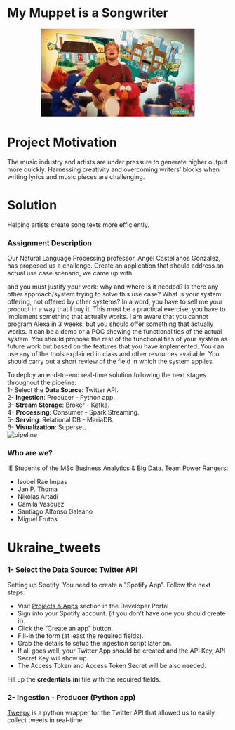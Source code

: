 # My Muppet is a Songwriter 
<p align="center">
<img width="350" height="200" src="imgs/ed.gif">
</p>

# Project Motivation
The music industry and artists are under pressure to generate higher output more quickly. Harnessing creativity and overcoming writers’ blocks when writing lyrics and music pieces are challenging.

# Solution
Helping artists create song texts more efficiently.

### Assignment Description
Our Natural Language Processing professor, Angel Castellanos Gonzalez, has proposed us a challenge. Create an application that should address an actual use case scenario, we came up with 

and you must justify your work: why and where is it
needed? Is there any other approach/system trying to solve this use case? What is your system
offering, not offered by other systems? In a word, you have to sell me your product in a way that I
buy it.
This must be a practical exercise; you have to implement something that actually works. I am aware
that you cannot program Alexa in 3 weeks, but you should offer something that actually works. It
can be a demo or a POC showing the functionalities of the actual system. You should propose the
rest of the functionalities of your system as future work but based on the features that you have
implemented.
You can use any of the tools explained in class and other resources available.
You should carry out a short review of the field in which the system applies.

 To deploy an end-to-end real-time solution following the next stages throughout the pipeline:<br>
  1- Select the **Data Source**: Twitter API.<br>
  2- **Ingestion**: Producer - Python app.<br>
  3- **Stream Storage**: Broker - Kafka.<br>
  4- **Processing**: Consumer - Spark Streaming.<br>
  5- **Serving**: Relational DB - MariaDB.<br>
  6- **Visualization**: Superset.<br>
![pipeline](Imgs/pipeline_snapshot.png)
### Who are we?
IE Students of the MSc Business Analytics & Big Data. Team Power Rangers:
  - Isobel Rae Impas
  - Jan P. Thoma
  - Nikolas Artadi
  - Camila Vasquez
  - Santiago Alfonso Galeano
  - Miguel Frutos

# Ukraine_tweets
### 1- Select the Data Source: Twitter API
Setting up Spotify. You need to create a "Spotify App". Follow the next steps:
- Visit [Projects & Apps](https://developer.spotify.com/dashboard/applications) section in the Developer Portal
- Sign into your Spotify account. (if you don't have one you should create it).
- Click the “Create an app” button.
- Fill-in the form (at least the required fields).
- Grab the details to setup the ingestion script later on.
- If all goes well, your Twitter App should be created and the API Key, API Secret Key will show up.
- The Access Token and Access Token Secret will be also needed.

Fill up the **credentials.ini** file with the required fields.

### 2- Ingestion - Producer (Python app)
[Tweepy](http://www.tweepy.org/)  is a python wrapper for the Twitter API that allowed us to easily collect tweets in real-time.
